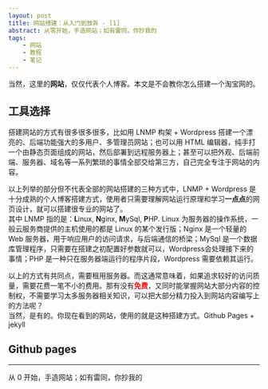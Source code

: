 ```yaml
---
layout: post
title: 网站搭建：从入门到放弃 - [1]
abstract: 从零开始，手造网站；如有雷同，你抄我的
tags:
    - 网站
    - 教程
    - 笔记
---
```


当然，这里的**网站**，仅仅代表个人博客。本文是不会教你怎么搭建一个淘宝网的。

## 工具选择
搭建网站的方式有很多很多很多，比如用 LNMP 构架 + Wordpress 搭建一个漂亮的、后端功能强大的多用户、多管理员网站；也可以用 HTML 编辑器，纯手打一个由静态页面组成的网站，然后部署到远程服务器上；甚至可以把外观、后端前端、服务器、域名等一系列繁琐的事情全部交给第三方，自己完全专注于网站的内容。

以上列举的部分但不代表全部的网站搭建的三种方式中，LNMP + Wordpress 是十分成熟的个人博客搭建方式，使用者只需要理解网站运行原理和学习**一点点**的网页设计，就可以搭建很专业的网站了。  
其中 LNMP 指的是：**L**inux, **N**ginx, **M**ySql, **P**HP. Linux 为服务器的操作系统，一般云服务商提供的主机使用的都是 Linux 的某个发行版；Nginx 是一个轻量的 Web 服务器，用于响应用户的访问请求，与后端通信的桥梁；MySql 是一个数据库管理程序，只需要在搭建之初配置好参数就可以，Wordpress会处理接下来的事情；PHP 是一种只在服务器端运行的程序片段，Wordpress 需要依赖其运行。

以上的方式有共同点，需要租用服务器。而这通常意味着，如果追求较好的访问质量，需要花费一笔不小的费用。那有没有<span style="color:red; font-weight:bold">免费</span>，又同时能掌握网站大部分内容的控制权，不需要学习太多服务器相关知识，可以把大部分精力投入到网站内容编写上的方法呢？  
当然，是有的。你现在看到的网站，使用的就是这种搭建方式。Github Pages + jekyll

## Github pages




----
从 0 开始，手造网站；如有雷同，你抄我的